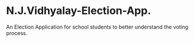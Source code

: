 # N.J.Vidhyalay-Election-App.
An Election Application for school students to better understand the voting process.
